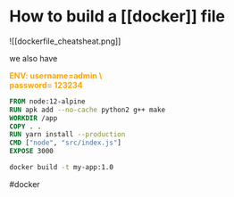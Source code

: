 # How to build a [[docker]] file
![[dockerfile_cheatsheat.png]]

we also have
 <div style="color: orange;font-weight:bold">ENV: username=admin \ <br>
 password= 123234

</div>

``` dockerfile
FROM node:12-alpine
RUN apk add --no-cache python2 g++ make
WORKDIR /app
COPY . .
RUN yarn install --production
CMD ["node", "src/index.js"]
EXPOSE 3000

```


```bash
docker build -t my-app:1.0 

```



#docker 